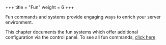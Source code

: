 +++
title = "Fun"
weight = 6
+++

Fun commands and systems provide engaging ways to enrich your server environment.

This chapter documents the fun systems which offer additional configuration via the control panel. To see all fun
commands, [click here](/commands/all-commands#fun)
